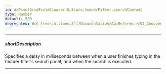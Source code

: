 ```yaml
---
id: dxPivotGridFieldChooser.Options.headerFilter.searchTimeout
type: Number
default: 500
deprecated: Use [search.timeout](/Documentation/ApiReference/UI_Components/dxPivotGridFieldChooser/Configuration/headerFilter/search/#timeout) instead.
---
```

---
##### shortDescription
Specifies a delay in milliseconds between when a user finishes typing in the header filter's search panel, and when the search is executed.

---
